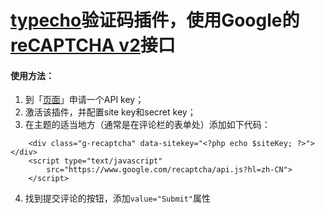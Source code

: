 [typecho][1]验证码插件，使用Google的[reCAPTCHA v2][2]接口
======

#### 使用方法：
1. 到「[页面][3]」申请一个API key；
2. 激活该插件，并配置site key和secret key；
3. 在主题的适当地方（通常是在评论栏的表单处）添加如下代码：
```
    <div class="g-recaptcha" data-sitekey="<?php echo $siteKey; ?>"></div>
    <script type="text/javascript" 
        src="https://www.google.com/recaptcha/api.js?hl=zh-CN">
    </script>
```
4. 找到提交评论的按钮，添加`value="Submit"`属性

[1]: http://typecho.org/about

[2]: https://www.google.com/recaptcha/

[3]: https://www.google.com/recaptcha/admin/create
